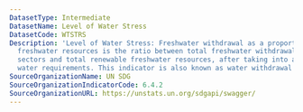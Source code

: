 ```yaml
---
DatasetType: Intermediate
DatasetName: Level of Water Stress
DatasetCode: WTSTRS
Description: 'Level of Water Stress: Freshwater withdrawal as a proportion of available
  freshwater resources is the ratio between total freshwater withdrawal by major economic
  sectors and total renewable freshwater resources, after taking into account environmental
  water requirements. This indicator is also known as water withdrawal intensity'
SourceOrganizationName: UN SDG
SourceOrganizationIndicatorCode: 6.4.2
SourceOrganizationURL: https://unstats.un.org/sdgapi/swagger/
---
```


